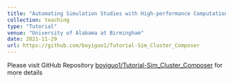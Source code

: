 ```yaml
---
title: "Automating Simulation Studies with High-performance Computation Platform"
collection: teaching
type: "Tutorial"
venue: "University of Alabama at Birmingham"
date: 2021-11-29
url: https://github.com/boyiguo1/Tutorial-Sim_Cluster_Composer
---
```


Please visit GitHub Repository [boyiguo1/Tutorial-Sim_Cluster_Composer](https://github.com/boyiguo1/Tutorial-Sim_Cluster_Composer) for more details